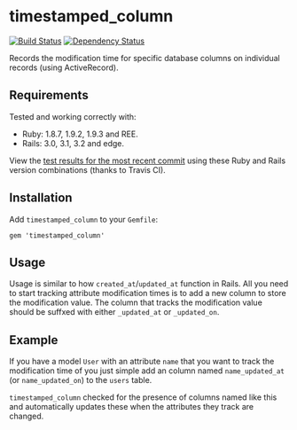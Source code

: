 # timestamped_column
[![Build Status](https://secure.travis-ci.org/JamesBrooks/timestamped_column.png)](http://travis-ci.org/JamesBrooks/timestamped_column>) [![Dependency Status](https://gemnasium.com/JamesBrooks/timestamped_column.png)](https://gemnasium.com/JamesBrooks/timestamped_column)

Records the modification time for specific database columns on individual records (using ActiveRecord).


## Requirements

Tested and working correctly with:

* Ruby: 1.8.7, 1.9.2, 1.9.3 and REE.
* Rails: 3.0, 3.1, 3.2 and edge.

View the [test results for the most recent commit](http://travis-ci.org/JamesBrooks/timestamped_column) using these Ruby and Rails version combinations (thanks to Travis CI).


## Installation

Add `timestamped_column` to your `Gemfile`:

```
gem 'timestamped_column'
```


## Usage

Usage is similar to how `created_at`/`updated_at` function in Rails. All you need to start tracking attribute modification times is to add a new column to store the modification value. The column that tracks the modification value should be suffxed with either `_updated_at` or `_updated_on`.


## Example

If you have a model `User` with an attribute `name` that you want to track the modification time of you just simple add an column named `name_updated_at` (or `name_updated_on`) to the `users` table.

`timestamped_column` checked for the presence of columns named like this and automatically updates these when the attributes they track are changed.

